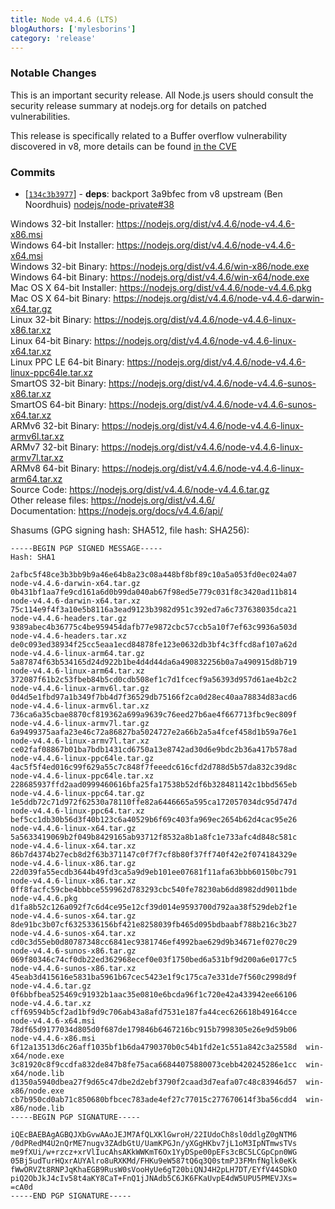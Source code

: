 ```yaml
---
title: Node v4.4.6 (LTS)
blogAuthors: ['mylesborins']
category: 'release'
---
```


### Notable Changes

This is an important security release. All Node.js users should consult the security release summary at nodejs.org for details on patched vulnerabilities.

This release is specifically related to a Buffer overflow vulnerability discovered in v8, more details can be found [in the CVE](https://cve.mitre.org/cgi-bin/cvename.cgi?name=CVE-2016-1669)

### Commits

* [[`134c3b3977`](https://github.com/nodejs/node/commit/134c3b3977)] - **deps**: backport 3a9bfec from v8 upstream (Ben Noordhuis) [nodejs/node-private#38](https://github.com/nodejs/node-private/pull/38)

Windows 32-bit Installer: https://nodejs.org/dist/v4.4.6/node-v4.4.6-x86.msi<br>
Windows 64-bit Installer: https://nodejs.org/dist/v4.4.6/node-v4.4.6-x64.msi<br>
Windows 32-bit Binary: https://nodejs.org/dist/v4.4.6/win-x86/node.exe<br>
Windows 64-bit Binary: https://nodejs.org/dist/v4.4.6/win-x64/node.exe<br>
Mac OS X 64-bit Installer: https://nodejs.org/dist/v4.4.6/node-v4.4.6.pkg<br>
Mac OS X 64-bit Binary: https://nodejs.org/dist/v4.4.6/node-v4.4.6-darwin-x64.tar.gz<br>
Linux 32-bit Binary: https://nodejs.org/dist/v4.4.6/node-v4.4.6-linux-x86.tar.xz<br>
Linux 64-bit Binary: https://nodejs.org/dist/v4.4.6/node-v4.4.6-linux-x64.tar.xz<br>
Linux PPC LE 64-bit Binary: https://nodejs.org/dist/v4.4.6/node-v4.4.6-linux-ppc64le.tar.xz<br>
SmartOS 32-bit Binary: https://nodejs.org/dist/v4.4.6/node-v4.4.6-sunos-x86.tar.xz<br>
SmartOS 64-bit Binary: https://nodejs.org/dist/v4.4.6/node-v4.4.6-sunos-x64.tar.xz<br>
ARMv6 32-bit Binary: https://nodejs.org/dist/v4.4.6/node-v4.4.6-linux-armv6l.tar.xz<br>
ARMv7 32-bit Binary: https://nodejs.org/dist/v4.4.6/node-v4.4.6-linux-armv7l.tar.xz<br>
ARMv8 64-bit Binary: https://nodejs.org/dist/v4.4.6/node-v4.4.6-linux-arm64.tar.xz<br>
Source Code: https://nodejs.org/dist/v4.4.6/node-v4.4.6.tar.gz<br>
Other release files: https://nodejs.org/dist/v4.4.6/<br>
Documentation: https://nodejs.org/docs/v4.4.6/api/

Shasums (GPG signing hash: SHA512, file hash: SHA256):

```
-----BEGIN PGP SIGNED MESSAGE-----
Hash: SHA1

2afbc5f48ce3b3bb9b9a46e64b8a23c08a448bf8bf89c10a5a053fd0ec024a07  node-v4.4.6-darwin-x64.tar.gz
0b431bf1aa7fe9cd161a6d0b99da040ab67f98ed5e779c031f8c3420ad11b814  node-v4.4.6-darwin-x64.tar.xz
75c114e9f4f3a10e5b8116a3ead9123b3982d951c392ed7a6c737638035dca21  node-v4.4.6-headers.tar.gz
9389abec4b36775c4be959454dafb77e9872cbc57ccb5a10f7ef63c9936a503d  node-v4.4.6-headers.tar.xz
de0c093ed38934f25cc5eaa1ecd84878fe123e0632db3bf4c3ffcd8af107a62d  node-v4.4.6-linux-arm64.tar.gz
5a87874f63b534165d24d922b1be4d4d44da6a490832256b0a7a490915d8b719  node-v4.4.6-linux-arm64.tar.xz
372087f61b2c53fbeb84b5cd0cdb508ef1c7d1fcecf9a56393d957d61ae4b2c2  node-v4.4.6-linux-armv6l.tar.gz
0d4d5e1fbd97a1b349f7bb4d7f36529db75166f2ca0d28ec40aa78834d83acd6  node-v4.4.6-linux-armv6l.tar.xz
736ca6a35cbae8870cf819362a699a9639c76eed27b6ae4f667713fbc9ec809f  node-v4.4.6-linux-armv7l.tar.gz
6a9499375aafa23e46c72a86827ba5024727e2a66b2a5a4fcef458d1b59a76e1  node-v4.4.6-linux-armv7l.tar.xz
ce02faf08867b01ba7bdb1431cd6750a13e8742ad30d6e9bdc2b36a417b578ad  node-v4.4.6-linux-ppc64le.tar.gz
4ac5f5f4ed016c99f629a55c7c848f7feeedc616cfd2d788d5b57da832c39d8c  node-v4.4.6-linux-ppc64le.tar.xz
228685937ffd2aad0999460616bfa25fa17538b52df6b328481142c1bbd565eb  node-v4.4.6-linux-ppc64.tar.gz
1e5ddb72c71d972f62530a78110ffe82a6446665a595ca172057034dc95d747d  node-v4.4.6-linux-ppc64.tar.xz
bef5cc1db30b56d3f40b123c6a40529b6f69c403fa969ec2654b62d4cac95e26  node-v4.4.6-linux-x64.tar.gz
5a5633419069b2f049b8429165ab93712f8532a8b1a8fc1e733afc4d848c581c  node-v4.4.6-linux-x64.tar.xz
86b7d4374b27ecb8d2f63b371147c0f7f7cf8b80f37ff740f42e2f074184329e  node-v4.4.6-linux-x86.tar.gz
22d039fa55ecdb3644b49fd3ca5a9d9eb101ee07681f11afa63bbb60150bc791  node-v4.4.6-linux-x86.tar.xz
0ff8facfc59cbe4bbbce559962d783293cbc540fe78230ab6dd8982dd9011bde  node-v4.4.6.pkg
d1fa8b52c126a092f7c6d4ce95e12cf39d014e9593700d792aa38f529deb2f1e  node-v4.4.6-sunos-x64.tar.gz
8de91bc3b07cf6325336156bf421e8258039fb465d095bdbaabf788b216c3b27  node-v4.4.6-sunos-x64.tar.xz
cd0c3d55eb0d80787348cc6841ec9381746ef4992bae629d9b34671ef0270c29  node-v4.4.6-sunos-x86.tar.gz
069f80346c74cf0db22ed362968ecef0e03f1750bed6a531bf9d200a6e0177c5  node-v4.4.6-sunos-x86.tar.xz
45eab3d415616e5831ba5961b67cec5423e1f9c175ca7e331de7f560c2998d9f  node-v4.4.6.tar.gz
0f6bbfbea525469c91932b1aac35e0810e6bcda96f1c720e42a433942ee66106  node-v4.4.6.tar.xz
cff69594b5cf2ad1bf9d9c706ab43a8afd7531e187fa44cec626618b49164cce  node-v4.4.6-x64.msi
78df65d9177034d805d0f687de179846b6467216bc915b7998305e26e9d59b06  node-v4.4.6-x86.msi
6f12a13513d6c26aff1035bf1b6da4790370b0c54b1fd2e1c551a842c3a2558d  win-x64/node.exe
3c81920c8f9ccdfa832de847b8fe75aca66844075880073cebb420245286e1cc  win-x64/node.lib
d1350a5940dbea27f9d65c47dbe2d2ebf3790f2caad3d7eafa07c48c83946d57  win-x86/node.exe
cb7b950cd0ab71c850680bfbcec783ade4ef27c77015c277670614f3ba56cdd4  win-x86/node.lib
-----BEGIN PGP SIGNATURE-----

iQEcBAEBAgAGBQJXbGvwAAoJEJM7AfQLXKlGwroH/22IUdoCh8sl0ddlgZ0gNTM6
/0dPRedM4U2nQrME7nugv3ZAdbGtU/UamKPGJn/yXGgHKbv7jL1oM3IpNTmwsTVs
me9fXUi/w+rzcz+xrVlIucAhsAKkWWKmT6Ox1YyDSpe00pEFs3cBC5LCGpCpn0WG
05Bj5udTurHQxrAUYAlro8uRXKMd/FHKu9eW587tQ6q3Q0stmPJ3FMnfNglk0eKk
fWwORVZt8RNPJqKhaEGB9RusW0sVooHyUe6gT20biQNJ4H2pLH7DT/EYfV44SDkO
piQ2ObJkJ4cIv58t4aKY8CaT+FnQ1jJNAdb5C6JK6FKaUvpE4dW5UPU5PMEVJXs=
=cA0d
-----END PGP SIGNATURE-----

```
